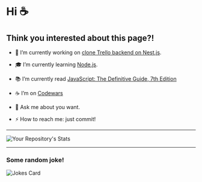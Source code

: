 # Hi  :coffee:
## Think you interested about this page?!

- :rocket: I’m currently working on [clone Trello backend on Nest.js](https://github.com/spaceragga/trello-nest.js).
- :mortar_board: I’m currently learning [Node.js](https://en.wikipedia.org/wiki/Node.js).
- :books: I’m currently read [JavaScript: The Definitive Guide, 7th Edition](https://www.oreilly.com/library/view/javascript-the-definitive/9781491952016/)
- :coffee: I’m on [Codewars](https://www.codewars.com/users/drop%20out)


- :speech_balloon: Ask me about you want.
- ⚡ How to reach me: just commit!
________________

 ![Your Repository's Stats](https://github-readme-stats.vercel.app/api?username=spaceragga&show_icons=true)
 ____________
 ### Some random joke!
 ![Jokes Card](https://readme-jokes.vercel.app/api)
 
 
<!--
**spaceragga/spaceragga** is a ✨ _special_ ✨ repository because its `README.md` (this file) appears on your GitHub profile.

Here are some ideas to get you started:

- 🔭 I’m currently working on ...
- 🌱 I’m currently learning ...
- 👯 I’m looking to collaborate on ...
- 🤔 I’m looking for help with ...
- 💬 Ask me about ...
- 📫 How to reach me: ...
- 😄 Pronouns: ...
- ⚡ Fun fact: ...
-->
